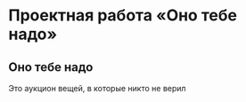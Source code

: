 # Проектная работа «Оно тебе надо»

## Оно тебе надо

Это аукцион вещей, в которые никто не верил


